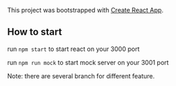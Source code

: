 This project was bootstrapped with [Create React App](https://github.com/facebook/create-react-app).

## How to start

run `npm start` to start react on your 3000 port

run `npm run mock` to start mock server on your 3001 port

Note: there are several branch for different feature. 
